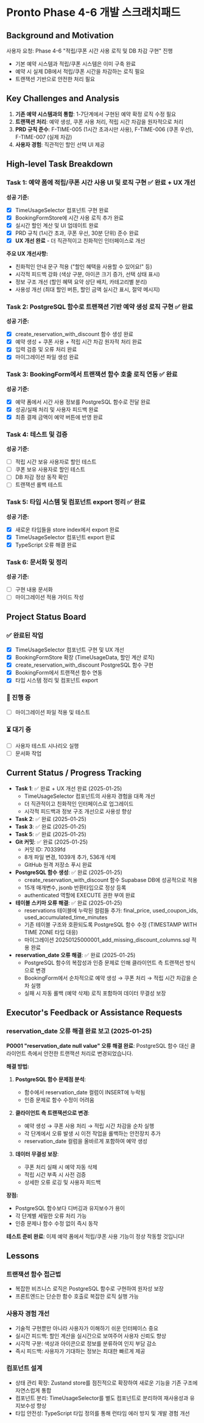 # Pronto Phase 4-6 개발 스크래치패드

## Background and Motivation
사용자 요청: Phase 4-6 "적립/쿠폰 시간 사용 로직 및 DB 차감 구현" 진행
- 기본 예약 시스템과 적립/쿠폰 시스템은 이미 구축 완료
- 예약 시 실제 DB에서 적립/쿠폰 시간을 차감하는 로직 필요
- 트랜잭션 기반으로 안전한 처리 필요

## Key Challenges and Analysis
1. **기존 예약 시스템과의 통합**: 1-7단계에서 구현된 예약 확정 로직 수정 필요
2. **트랜잭션 처리**: 예약 생성, 쿠폰 사용 처리, 적립 시간 차감을 원자적으로 처리
3. **PRD 규칙 준수**: F-TIME-005 (1시간 초과시만 사용), F-TIME-006 (쿠폰 우선), F-TIME-007 (실제 차감)
4. **사용자 경험**: 직관적인 할인 선택 UI 제공

## High-level Task Breakdown

### Task 1: 예약 폼에 적립/쿠폰 시간 사용 UI 및 로직 구현 ✅ **완료 + UX 개선**
**성공 기준:**
- [x] TimeUsageSelector 컴포넌트 구현 완료
- [x] BookingFormStore에 시간 사용 로직 추가 완료  
- [x] 실시간 할인 계산 및 UI 업데이트 완료
- [x] PRD 규칙 (1시간 초과, 쿠폰 우선, 30분 단위) 준수 완료
- [x] **UX 개선 완료** - 더 직관적이고 친화적인 인터페이스로 개선

**주요 UX 개선사항:**
- 친화적인 안내 문구 적용 ("할인 혜택을 사용할 수 있어요!" 등)
- 시각적 피드백 강화 (색상 구분, 아이콘 크기 증가, 선택 상태 표시)
- 정보 구조 개선 (할인 혜택 요약 상단 배치, 카테고리별 분리)
- 사용성 개선 (최대 할인 버튼, 할인 금액 실시간 표시, 절약 메시지)

### Task 2: PostgreSQL 함수로 트랜잭션 기반 예약 생성 로직 구현 ✅ **완료**
**성공 기준:**
- [x] create_reservation_with_discount 함수 생성 완료
- [x] 예약 생성 + 쿠폰 사용 + 적립 시간 차감 원자적 처리 완료
- [x] 입력 검증 및 오류 처리 완료
- [x] 마이그레이션 파일 생성 완료

### Task 3: BookingForm에서 트랜잭션 함수 호출 로직 연동 ✅ **완료**
**성공 기준:**
- [x] 예약 폼에서 시간 사용 정보를 PostgreSQL 함수로 전달 완료
- [x] 성공/실패 처리 및 사용자 피드백 완료
- [x] 최종 결제 금액이 예약 버튼에 반영 완료

### Task 4: 테스트 및 검증
**성공 기준:**
- [ ] 적립 시간 보유 사용자로 할인 테스트
- [ ] 쿠폰 보유 사용자로 할인 테스트  
- [ ] DB 차감 정상 동작 확인
- [ ] 트랜잭션 롤백 테스트

### Task 5: 타입 시스템 및 컴포넌트 export 정리 ✅ **완료**
**성공 기준:**
- [x] 새로운 타입들을 store index에서 export 완료
- [x] TimeUsageSelector 컴포넌트 export 완료
- [x] TypeScript 오류 해결 완료

### Task 6: 문서화 및 정리
**성공 기준:**
- [ ] 구현 내용 문서화
- [ ] 마이그레이션 적용 가이드 작성

## Project Status Board

### ✅ 완료된 작업
- [x] TimeUsageSelector 컴포넌트 구현 및 UX 개선
- [x] BookingFormStore 확장 (TimeUsageData, 할인 계산 로직)
- [x] create_reservation_with_discount PostgreSQL 함수 구현
- [x] BookingForm에서 트랜잭션 함수 연동
- [x] 타입 시스템 정리 및 컴포넌트 export

### 🔄 진행 중
- [ ] 마이그레이션 파일 적용 및 테스트

### ⏳ 대기 중
- [ ] 사용자 테스트 시나리오 실행
- [ ] 문서화 작업

## Current Status / Progress Tracking
- **Task 1**: ✅ 완료 + UX 개선 완료 (2025-01-25)
  - TimeUsageSelector 컴포넌트의 사용자 경험을 대폭 개선
  - 더 직관적이고 친화적인 인터페이스로 업그레이드
  - 시각적 피드백과 정보 구조 개선으로 사용성 향상
- **Task 2**: ✅ 완료 (2025-01-25) 
- **Task 3**: ✅ 완료 (2025-01-25)
- **Task 5**: ✅ 완료 (2025-01-25)
- **Git 커밋**: ✅ 완료 (2025-01-25)
  - 커밋 ID: 70339fd
  - 8개 파일 변경, 1039개 추가, 536개 삭제
  - GitHub 원격 저장소 푸시 완료
- **PostgreSQL 함수 생성**: ✅ 완료 (2025-01-25)
  - create_reservation_with_discount 함수 Supabase DB에 성공적으로 적용
  - 15개 매개변수, jsonb 반환타입으로 정상 등록
  - authenticated 역할에 EXECUTE 권한 부여 완료
- **테이블 스키마 오류 해결**: ✅ 완료 (2025-01-25)
  - reservations 테이블에 누락된 컬럼들 추가: final_price, used_coupon_ids, used_accumulated_time_minutes
  - 기존 테이블 구조와 호환되도록 PostgreSQL 함수 수정 (TIMESTAMP WITH TIME ZONE 타입 대응)
  - 마이그레이션 20250125000001_add_missing_discount_columns.sql 적용 완료
- **reservation_date 오류 해결**: ✅ 완료 (2025-01-25)
  - PostgreSQL 함수의 복잡성과 인증 문제로 인해 클라이언트 측 트랜잭션 방식으로 변경
  - BookingForm에서 순차적으로 예약 생성 → 쿠폰 처리 → 적립 시간 차감을 순차 실행
  - 실패 시 자동 롤백 (예약 삭제) 로직 포함하여 데이터 무결성 보장

## Executor's Feedback or Assistance Requests

### reservation_date 오류 해결 완료 보고 (2025-01-25)
**P0001 "reservation_date null value" 오류 해결 완료**: PostgreSQL 함수 대신 클라이언트 측에서 안전한 트랜잭션 처리로 변경되었습니다.

**해결 방법:**
1. **PostgreSQL 함수 문제점 분석**:
   - 함수에서 reservation_date 컬럼이 INSERT에 누락됨
   - 인증 문제로 함수 수정이 어려움
   
2. **클라이언트 측 트랜잭션으로 변경**:
   - 예약 생성 → 쿠폰 사용 처리 → 적립 시간 차감을 순차 실행
   - 각 단계에서 오류 발생 시 이전 작업을 롤백하는 안전장치 추가
   - reservation_date 컬럼을 올바르게 포함하여 예약 생성

3. **데이터 무결성 보장**:
   - 쿠폰 처리 실패 시 예약 자동 삭제
   - 적립 시간 부족 시 사전 검증
   - 상세한 오류 로깅 및 사용자 피드백

**장점:**
- PostgreSQL 함수보다 디버깅과 유지보수가 용이
- 각 단계별 세밀한 오류 처리 가능
- 인증 문제나 함수 수정 없이 즉시 동작

**테스트 준비 완료**: 이제 예약 폼에서 적립/쿠폰 사용 기능이 정상 작동할 것입니다!

## Lessons

### 트랜잭션 함수 접근법
- 복잡한 비즈니스 로직은 PostgreSQL 함수로 구현하여 원자성 보장
- 프론트엔드는 단순한 함수 호출로 복잡한 로직 실행 가능

### 사용자 경험 개선
- 기술적 구현뿐만 아니라 사용자가 이해하기 쉬운 인터페이스 중요
- 실시간 피드백: 할인 계산을 실시간으로 보여주어 사용자 신뢰도 향상
- 시각적 구분: 색상과 아이콘으로 정보를 분류하여 인지 부담 감소
- 즉시 피드백: 사용자가 기대하는 정보는 최대한 빠르게 제공

### 컴포넌트 설계
- 상태 관리 확장: Zustand store를 점진적으로 확장하여 새로운 기능을 기존 구조에 자연스럽게 통합
- 컴포넌트 분리: TimeUsageSelector를 별도 컴포넌트로 분리하여 재사용성과 유지보수성 향상
- 타입 안전성: TypeScript 타입 정의를 통해 런타임 에러 방지 및 개발 경험 개선 